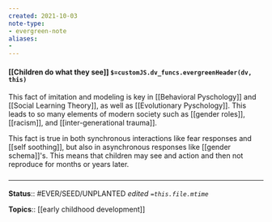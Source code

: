 ```yaml
---
created: 2021-10-03
note-type: 
- evergreen-note
aliases:
- 
---
```

#### [[Children do what they see]] `$=customJS.dv_funcs.evergreenHeader(dv, this)`

This fact of imitation and modeling is key in [[Behavioral Pyschology]] and [[Social Learning Theory]], as well as [[Evolutionary Pyschology]]. This leads to so many elements of modern society such as [[gender roles]], [[racism]], and [[inter-generational trauma]].

This fact is true in both synchronous interactions like fear responses and [[self soothing]], but also in asynchronous responses like [[gender schema]]'s. This means that children may see and action and then not reproduce for months or years later.

### <hr class="footnote"/>

**Status**:: #EVER/SEED/UNPLANTED 
*edited `=this.file.mtime`*

**Topics**:: [[early childhood development]] 
